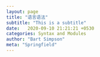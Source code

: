 ```yaml
---
layout: page
title: "语言语法"
subtitle: "This is a subtitle"
date:   2020-09-10 21:21:21 +0530
categories: Syntax and Modules
author: "Bart Simpson"
meta: "Springfield"
---
```


